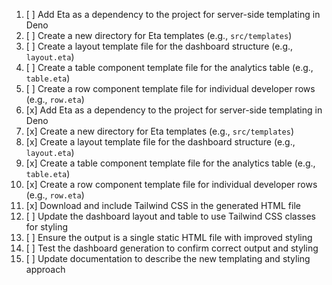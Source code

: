 1. [ ] Add Eta as a dependency to the project for server-side templating in Deno
2. [ ] Create a new directory for Eta templates (e.g., `src/templates`)
3. [ ] Create a layout template file for the dashboard structure (e.g., `layout.eta`)
4. [ ] Create a table component template file for the analytics table (e.g., `table.eta`)
5. [ ] Create a row component template file for individual developer rows (e.g., `row.eta`)
1. [x] Add Eta as a dependency to the project for server-side templating in Deno
2. [x] Create a new directory for Eta templates (e.g., `src/templates`)
3. [x] Create a layout template file for the dashboard structure (e.g., `layout.eta`)
4. [x] Create a table component template file for the analytics table (e.g., `table.eta`)
5. [x] Create a row component template file for individual developer rows (e.g., `row.eta`)
7. [x] Download and include Tailwind CSS in the generated HTML file
8. [ ] Update the dashboard layout and table to use Tailwind CSS classes for styling
9. [ ] Ensure the output is a single static HTML file with improved styling
10. [ ] Test the dashboard generation to confirm correct output and styling
11. [ ] Update documentation to describe the new templating and styling approach
